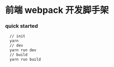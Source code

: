 # 前端 webpack 开发脚手架

### quick started

```bash
  // init
  yarn
  // dev
  yarn run dev
  // build
  yarn run build
```

